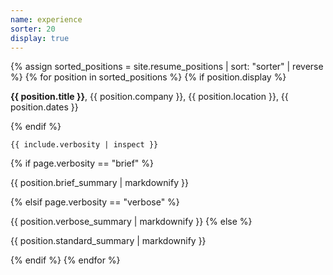 ```yaml
---
name: experience
sorter: 20
display: true
---
```

{% assign sorted_positions = site.resume_positions | sort: "sorter" | reverse %}
{% for position in sorted_positions %}
  {% if position.display %}
<p><strong>{{ position.title }}</strong>, {{ position.company }}, {{ position.location }}, {{ position.dates }}<p>
  {% endif %}

    {{ include.verbosity | inspect }}

  {% if page.verbosity == "brief" %}
<p>{{ position.brief_summary | markdownify }}</p>
  {% elsif page.verbosity == "verbose" %}
<p>{{ position.verbose_summary | markdownify }}
  {% else %}
<p>{{ position.standard_summary | markdownify }}</p>
  {% endif %}
{% endfor %}

